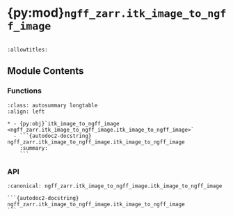# {py:mod}`ngff_zarr.itk_image_to_ngff_image`

```{py:module} ngff_zarr.itk_image_to_ngff_image
```

```{autodoc2-docstring} ngff_zarr.itk_image_to_ngff_image
:allowtitles:
```

## Module Contents

### Functions

````{list-table}
:class: autosummary longtable
:align: left

* - {py:obj}`itk_image_to_ngff_image <ngff_zarr.itk_image_to_ngff_image.itk_image_to_ngff_image>`
  - ```{autodoc2-docstring} ngff_zarr.itk_image_to_ngff_image.itk_image_to_ngff_image
    :summary:
    ```
````

### API

````{py:function} itk_image_to_ngff_image(itk_image)
:canonical: ngff_zarr.itk_image_to_ngff_image.itk_image_to_ngff_image

```{autodoc2-docstring} ngff_zarr.itk_image_to_ngff_image.itk_image_to_ngff_image
```
````
